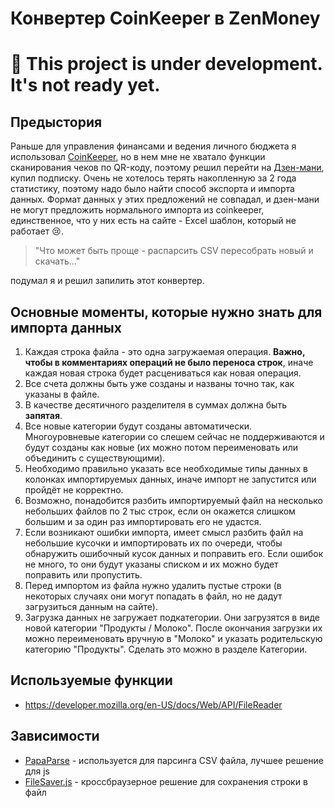 # Конвертер CoinKeeper в ZenMoney

# 🚧 This project is under development. It's not ready yet.

## Предыстория

Раньше для управления финансами и ведения личного бюджета я использовал [CoinKeeper](https://coinkeeper.me/), но в нем мне не хватало функции сканирования чеков по QR-коду, поэтому решил перейти на [Дзен-мани](https://zenmoney.ru/), купил подписку. Очень не хотелось терять накопленную за 2 года статистику, поэтому надо было найти способ экспорта и импорта данных. Формат данных у этих предложений не совпадал, и дзен-мани не могут предложить нормального импорта из coinkeeper, единственное, что у них есть на сайте - Excel шаблон, который не работает 😢. 
> "Что может быть проще - распарсить CSV пересобрать новый и скачать..."  

подумал я и решил запилить этот конвертер.

## Основные моменты, которые нужно знать для импорта данных
1. Каждая строка файла - это одна загружаемая операция. **Важно, чтобы в комментариях операций не было переноса строк**, иначе каждая новая строка будет расцениваться как новая операция.
1. Все счета должны быть уже созданы и названы точно так, как указаны в файле.
1. В качестве десятичного разделителя в суммах должна быть **запятая**.
1. Все новые категории будут созданы автоматически. Многоуровневые категории со слешем сейчас не поддерживаются и будут созданы как новые (их можно потом переименовать или объединить с существующими). 
1. Необходимо правильно указать все необходимые типы данных в колонках импортируемых данных, иначе импорт не запустится или пройдёт не корректно.
1. Возможно, понадобится разбить импортируемый файл на несколько небольших файлов по 2 тыс строк, если он окажется слишком большим и за один раз импортировать его не удастся. 
1. Если возникают ошибки импорта, имеет смысл разбить файл на небольшие кусочки и импортировать их по очереди, чтобы обнаружить ошибочный кусок данных и поправить его. Если ошибок не много, то они будут указаны списком и их можно будет поправить или пропустить.
1. Перед импортом из файла нужно удалить пустые строки (в некоторых случаях они могут попадать в файл, но не дадут загрузиться данным на сайте).
1. Загрузка данных не загружает подкатегории. Они загрузятся в виде новой категории "Продукты / Молоко". После окончания загрузки их можно переименовать вручную в "Молоко" и указать родительскую категорию "Продукты". Сделать это можно в разделе Категории.

## Используемые функции

* https://developer.mozilla.org/en-US/docs/Web/API/FileReader


## Зависимости
* [PapaParse](https://github.com/mholt/PapaParse) - используется для парсинга CSV файла, лучшее решение для js
* [FileSaver.js](https://github.com/eligrey/FileSaver.js/) - кроссбраузерное решение для сохранения строки в файл
